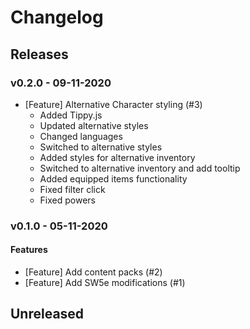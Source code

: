 # Changelog

## Releases

### v0.2.0 - 09-11-2020
- [Feature] Alternative Character styling (#3)
    - Added Tippy.js
    - Updated alternative styles
    - Changed languages
    - Switched to alternative styles
    - Added styles for alternative inventory
    - Switched to alternative inventory and add tooltip
    - Added equipped items functionality
    - Fixed filter click
    - Fixed powers

### v0.1.0 - 05-11-2020

#### Features
- [Feature] Add content packs (#2)
- [Feature] Add SW5e modifications (#1)

## Unreleased
